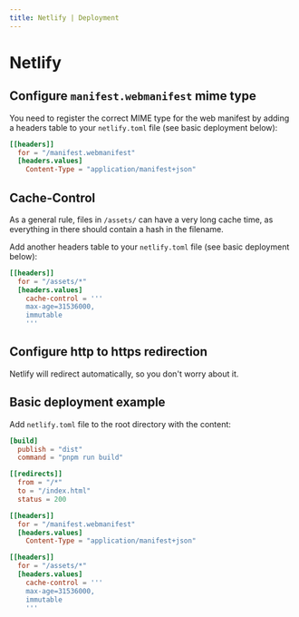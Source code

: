 ```yaml
---
title: Netlify | Deployment
---
```


# Netlify

## Configure `manifest.webmanifest` mime type

You need to register the correct MIME type for the web manifest by adding a headers table to your `netlify.toml` file (see basic deployment below):
```toml
[[headers]]
  for = "/manifest.webmanifest"
  [headers.values]
    Content-Type = "application/manifest+json"
```

## Cache-Control

As a general rule, files in `/assets/` can have a very long cache time, as everything in there should contain a hash in the filename.

Add another headers table to your `netlify.toml` file (see basic deployment below):

```toml
[[headers]]
  for = "/assets/*"
  [headers.values]
    cache-control = '''
    max-age=31536000,
    immutable
    '''
```

## Configure http to https redirection

Netlify will redirect automatically, so you don't worry about it.

## Basic deployment example

Add `netlify.toml` file to the root directory with the content:

```toml
[build]
  publish = "dist"
  command = "pnpm run build"

[[redirects]]
  from = "/*"
  to = "/index.html"
  status = 200

[[headers]]
  for = "/manifest.webmanifest"
  [headers.values]
    Content-Type = "application/manifest+json"

[[headers]]
  for = "/assets/*"
  [headers.values]
    cache-control = '''
    max-age=31536000,
    immutable
    '''
```
